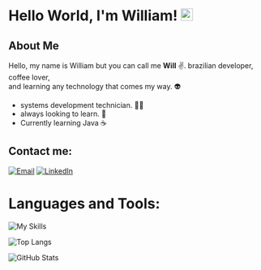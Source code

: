 # Hello World, I'm William!  <img src="https://github.com/TheDudeThatCode/TheDudeThatCode/blob/master/Assets/Earth.gif" width="24px">

## About Me   

Hello, my name is William but you can call me **Will** :v:. 
brazilian developer, 
coffee lover,  
and learning any technology that comes my way. 👽
* systems development technician. 👩‍🎓 
* always looking to learn. 💫  
* Currently learning Java ☕

## Contact me:
[![Email](https://img.shields.io/badge/Email-D14836?style=for-the-badge&logo=gmail&logoColor=white)](mailto:williamjunqueira74@gmail.com) [![LinkedIn](https://img.shields.io/badge/LinkedIn-0077B5?style=for-the-badge&logo=linkedin&logoColor=white)](https://www.linkedin.com/in/william-junqueira/)


# Languages ​​and Tools:  


![My Skills](https://skillicons.dev/icons?i=py,flask,git,github)

![Top Langs](https://github-readme-stats.vercel.app/api/top-langs/?username=williamjunqueira42&layout=compact&theme=radical)

![GitHub Stats](https://github-readme-stats.vercel.app/api?username=williamjunqueira42&show_icons=true&theme=radical)
